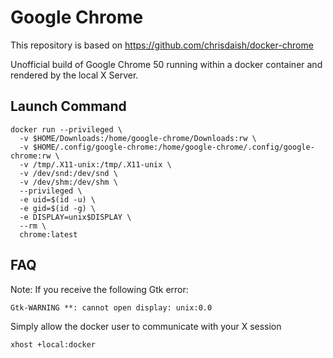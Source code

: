 # Google Chrome

This repository is based on https://github.com/chrisdaish/docker-chrome

Unofficial build of Google Chrome 50 running within a docker container and
rendered by the local X Server.

## Launch Command

```
docker run --privileged \
  -v $HOME/Downloads:/home/google-chrome/Downloads:rw \
  -v $HOME/.config/google-chrome:/home/google-chrome/.config/google-chrome:rw \
  -v /tmp/.X11-unix:/tmp/.X11-unix \
  -v /dev/snd:/dev/snd \
  -v /dev/shm:/dev/shm \
  --privileged \
  -e uid=$(id -u) \
  -e gid=$(id -g) \
  -e DISPLAY=unix$DISPLAY \
  --rm \
  chrome:latest
```

## FAQ

Note: If you receive the following Gtk error:

```
Gtk-WARNING **: cannot open display: unix:0.0
```

Simply allow the docker user to communicate with your X session

```
xhost +local:docker
```
